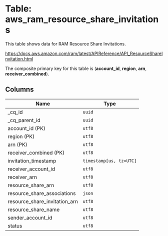 # Table: aws_ram_resource_share_invitations

This table shows data for RAM Resource Share Invitations.

https://docs.aws.amazon.com/ram/latest/APIReference/API_ResourceShareInvitation.html

The composite primary key for this table is (**account_id**, **region**, **arn**, **receiver_combined**).

## Columns

| Name          | Type          |
| ------------- | ------------- |
|_cq_id|`uuid`|
|_cq_parent_id|`uuid`|
|account_id (PK)|`utf8`|
|region (PK)|`utf8`|
|arn (PK)|`utf8`|
|receiver_combined (PK)|`utf8`|
|invitation_timestamp|`timestamp[us, tz=UTC]`|
|receiver_account_id|`utf8`|
|receiver_arn|`utf8`|
|resource_share_arn|`utf8`|
|resource_share_associations|`json`|
|resource_share_invitation_arn|`utf8`|
|resource_share_name|`utf8`|
|sender_account_id|`utf8`|
|status|`utf8`|